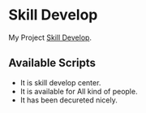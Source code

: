 # Skill Develop

My Project [Skill Develop](https://jovial-kalam-6bdb7a.netlify.app/).

## Available Scripts

- It is skill develop center.
- It is available for All kind of people.
- It has been decureted nicely.
